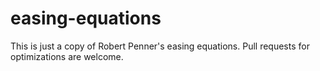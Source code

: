 # easing-equations
This is just a copy of Robert Penner's easing equations. Pull requests for optimizations are welcome.
